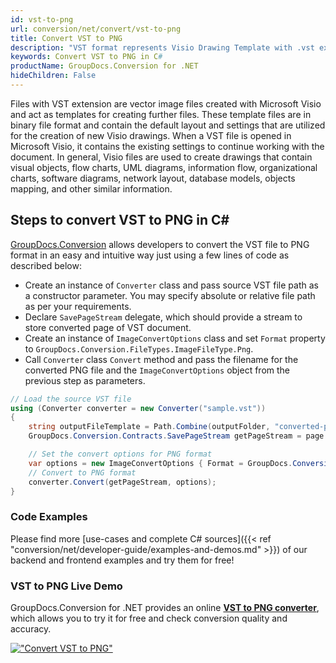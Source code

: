 ```yaml
---
id: vst-to-png
url: conversion/net/convert/vst-to-png
title: Convert VST to PNG
description: "VST format represents Visio Drawing Template with .vst extension. Learn how to convert VST to PNG file programmatically in C# language using GroupDocs.Conversion for .NET library."
keywords: Convert VST to PNG in C#
productName: GroupDocs.Conversion for .NET
hideChildren: False
---
```


Files with VST extension are vector image files created with Microsoft Visio and act as templates for creating further files. These template files are in binary file format and contain the default layout and settings that are utilized for the creation of new Visio drawings. When a VST file is opened in Microsoft Visio, it contains the existing settings to continue working with the document. In general, Visio files are used to create drawings that contain visual objects, flow charts, UML diagrams, information flow, organizational charts, software diagrams, network layout, database models, objects mapping, and other similar information.

## Steps to convert VST to PNG in C#

[GroupDocs.Conversion](https://products.groupdocs.com/conversion/net) allows developers to convert the VST file to PNG format in an easy and intuitive way just using a few lines of code as described below:

* Create an instance of `Converter` class and pass source VST file path as a constructor parameter. You may specify absolute or relative file path as per your requirements. 
* Declare `SavePageStream` delegate, which should provide a stream to store converted page of VST document.
* Create an instance of `ImageConvertOptions` class and set `Format` property to `GroupDocs.Conversion.FileTypes.ImageFileType.Png`.
* Call `Converter` class `Convert` method and pass the filename for the converted PNG file and the `ImageConvertOptions` object from the previous step as parameters.

```csharp
// Load the source VST file
using (Converter converter = new Converter("sample.vst"))
{
    string outputFileTemplate = Path.Combine(outputFolder, "converted-page-{0}.png");
    GroupDocs.Conversion.Contracts.SavePageStream getPageStream = page => new FileStream(string.Format(outputFileTemplate, page), FileMode.Create);

    // Set the convert options for PNG format
    var options = new ImageConvertOptions { Format = GroupDocs.Conversion.FileTypes.ImageFileType.Png };   
    // Convert to PNG format
    converter.Convert(getPageStream, options);
}
```

### Code Examples

Please find more [use-cases and complete C# sources]({{< ref "conversion/net/developer-guide/examples-and-demos.md" >}}) of our backend and frontend examples and try them for free!

### VST to PNG Live Demo

GroupDocs.Conversion for .NET provides an online [**VST to PNG converter**](https://products.groupdocs.app/conversion/vst-to-png), which allows you to try it for free and check conversion quality and accuracy.

[!["Convert VST to PNG"](conversion/net/images/convert-to-png/convert-vst-to-png.png)](https://products.groupdocs.app/conversion/vst-to-png)